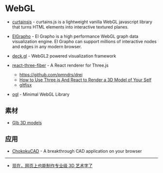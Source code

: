 # WebGL

- [curtainsjs](https://github.com/martinlaxenaire/curtainsjs) - curtains.js is a lightweight vanilla WebGL javascript library that turns HTML elements into interactive textured planes.
- [ElGrapho](https://github.com/ericdrowell/ElGrapho) - El Grapho is a high performance WebGL graph data visualization engine. El Grapho can support millions of interactive nodes and edges in any modern browser.
- [deck.gl](https://github.com/visgl/deck.gl) - WebGL2 powered visualization framework
- [react-three-fiber](https://github.com/pmndrs/react-three-fiber) - A React renderer for Three.js

    - https://github.com/pmndrs/drei
    - [How to Use Three.js And React to Render a 3D Model of Your Self](https://dev.to/nourdinedev/how-to-use-threejs-and-react-to-render-a-3d-model-of-your-self-4kkf)
    - [gltfjsx](https://github.com/pmndrs/gltfjsx)

- [ogl](https://github.com/oframe/ogl) - Minimal WebGL Library

## 素材

- [Glb 3D models](https://sketchfab.com/tags/glb)

## 应用

- [ChokokuCAD](https://github.com/itta611/ChokokuCAD) - A breakthrough CAD application on your browser

---

- [现在，网页上也能制作专业级 3D 艺术字了](https://ewind.us/2019/three-text/)
